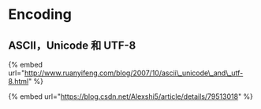 # Encoding

## ASCII，Unicode 和 UTF-8 <a id="page-title"></a>

{% embed url="http://www.ruanyifeng.com/blog/2007/10/ascii\_unicode\_and\_utf-8.html" %}

{% embed url="https://blog.csdn.net/Alexshi5/article/details/79513018" %}



